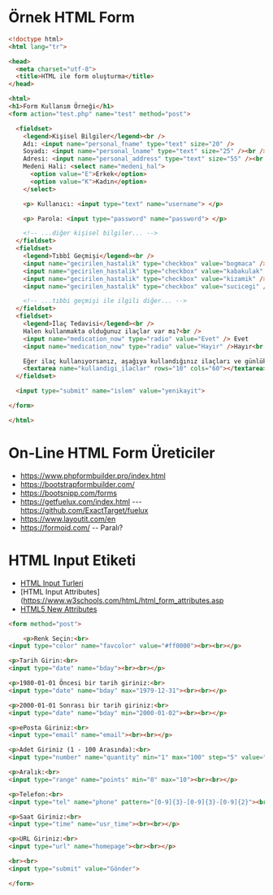 # Örnek HTML Form

```HTML
<!doctype html>
<html lang="tr">

<head>
  <meta charset="utf-8">
  <title>HTML ile form oluşturma</title>
</head>

<html>
<h1>Form Kullanım Örneği</h1>
<form action="test.php" name="test" method="post">

  <fieldset>
    <legend>Kişisel Bilgiler</legend><br />
    Adı: <input name="personal_fname" type="text" size="20" />
    Soyadı: <input name="personal_lname" type="text" size="25" /><br /><br />
    Adresi: <input name="personal_address" type="text" size="55" /><br /><br />
    Medeni Hali: <select name="medeni_hal">
      <option value="E">Erkek</option>
      <option value="K">Kadın</option>
    </select>

    <p> Kullanıcı: <input type="text" name="username"> </p>

    <p> Parola: <input type="password" name="password"> </p>

    <!-- ...diğer kişisel bilgiler... -->
  </fieldset>
  <fieldset>
    <legend>Tıbbî Geçmişi</legend><br />
    <input name="gecirilen_hastalik" type="checkbox" value="bogmaca" /> Boğmaca
    <input name="gecirilen_hastalik" type="checkbox" value="kabakulak" /> Kabakulak
    <input name="gecirilen_hastalik" type="checkbox" value="kizamik" /> Kızamık
    <input name="gecirilen_hastalik" type="checkbox" value="sucicegi" /> Suçiçeği<br /><br />

    <!-- ...tıbbi geçmişi ile ilgili diğer... -->
  </fieldset>
  <fieldset>
    <legend>İlaç Tedavisi</legend><br />
    Halen kullanmakta olduğunuz ilaçlar var mı?<br />
    <input name="medication_now" type="radio" value="Evet" /> Evet
    <input name="medication_now" type="radio" value="Hayir" />Hayır<br /><br />

    Eğer ilaç kullanıyorsanız, aşağıya kullandığınız ilaçları ve günlük dozlarını belirtiniz:<br />
    <textarea name="kullandigi_ilaclar" rows="10" cols="60"></textarea>
  </fieldset>

  <input type="submit" name="islem" value="yenikayit">

</form>

</html>
```

# On-Line HTML Form Üreticiler
- https://www.phpformbuilder.pro/index.html
- https://bootstrapformbuilder.com/
- https://bootsnipp.com/forms
- https://getfuelux.com/index.html --- https://github.com/ExactTarget/fuelux
- https://www.layoutit.com/en
- https://formoid.com/ -- Paralı?


# HTML Input Etiketi
- [HTML Input Turleri](https://www.w3schools.com/html/html_form_input_types.asp)
- [HTML Input Attributes](https://www.w3schools.com/htmL/html_form_attributes.asp
- [HTML5 New Attributes](https://html5doctor.com/html5-forms-introduction-and-new-attributes/)

```HTML
<form method="post">

	<p>Renk Seçin:<br>
<input type="color" name="favcolor" value="#ff0000"><br><br></p>

<p>Tarih Girin:<br>
<input type="date" name="bday"><br><br></p>

<p>1980-01-01 Öncesi bir tarih giriniz:<br>
<input type="date" name="bday" max="1979-12-31"><br><br></p>

<p>2000-01-01 Sonrası bir tarih giriniz:<br>
<input type="date" name="bday" min="2000-01-02"><br><br></p>

<p>ePosta Giriniz:<br>
<input type="email" name="email"><br><br></p>

<p>Adet Giriniz (1 - 100 Arasında):<br>
<input type="number" name="quantity" min="1" max="100" step="5" value="30"><br><br></p>

<p>Aralık:<br>
<input type="range" name="points" min="0" max="10"><br><br></p>

<p>Telefon:<br>
<input type="tel" name="phone" pattern="[0-9]{3}-[0-9]{3}-[0-9]{2}"><br><br></p>

<p>Saat Giriniz:<br>
<input type="time" name="usr_time"><br><br></p>

<p>URL Giriniz:<br>
<input type="url" name="homepage"><br><br></p>

<br><br>
<input type="submit" value="Gönder">

</form>
```


